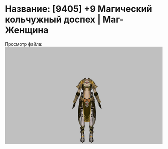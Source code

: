 # Название: [9405] +9 Магический кольчужный доспех | Маг-Женщина

Просмотр файла:
![p050003.png](p050003.png)